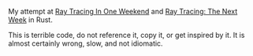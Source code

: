 My attempt at [Ray Tracing In One Weekend][rtiow] and
[Ray Tracing: The Next Week][rttnw] in Rust.

This is terrible code, do not reference it, copy it, or get inspired by it. It
is almost certainly wrong, slow, and not idiomatic.

[rtiow]: http://www.realtimerendering.com/raytracing/Ray%20Tracing%20in%20a%20Weekend.pdf
[rttnw]: http://www.realtimerendering.com/raytracing/Ray%20Tracing_%20The%20Next%20Week.pdf
